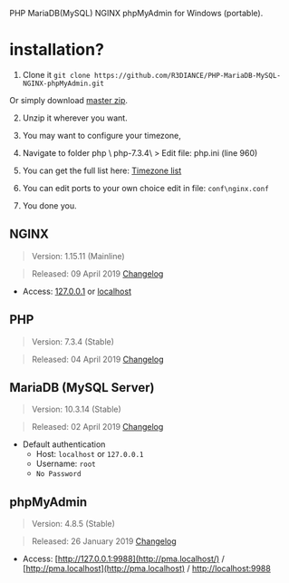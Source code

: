 PHP MariaDB(MySQL) NGINX phpMyAdmin for Windows (portable).

# installation?
1. Clone it ``git clone https://github.com/R3DIANCE/PHP-MariaDB-MySQL-NGINX-phpMyAdmin.git``

Or simply download [master zip](https://github.com/R3DIANCE/PHP-MariaDB-MySQL-NGINX-phpMyAdmin/archive/master.zip).

2. Unzip it wherever you want.

3. You may want to configure your timezone,

4. Navigate to folder php \ php-7.3.4\ > Edit file: php.ini (line 960)

5. You can get the full list here: [Timezone list](https://gist.github.com/R3DIANCE/8f91986900f6dfe293ec9f80f1aa8fde)

6. You can edit ports to your own choice edit in file: ``conf\nginx.conf``

7. You done you.


## NGINX
> Version: 1.15.11 (Mainline)

> Released: 09 April 2019 [Changelog](http://nginx.org/en/CHANGES)

* Access:  [127.0.0.1](http://127.0.0.1/) or [localhost](http://localhost/)

## PHP
> Version: 7.3.4 (Stable)

> Released: 04 April 2019 [Changelog](https://www.php.net/ChangeLog-7.php#7.3.4)

## MariaDB (MySQL Server)
> Version: 10.3.14 (Stable) 

> Released: 02 April 2019 [Changelog](https://mariadb.com/kb/en/library/mariadb-10314-changelog/) 

* Default authentication
  * Host: ``localhost`` or ``127.0.0.1``
  * Username: ``root``
  * ``No Password``

## phpMyAdmin
> Version: 4.8.5 (Stable)

> Released: 26 January 2019 [Changelog](https://www.phpmyadmin.net/news/2019/1/26/security-fix-phpmyadmin-485-released/)

* Access: [http://127.0.0.1:9988](http://pma.localhost/) / [http://pma.localhost](http://pma.localhost) / [http://localhost:9988](http://localhost:9988/) 
